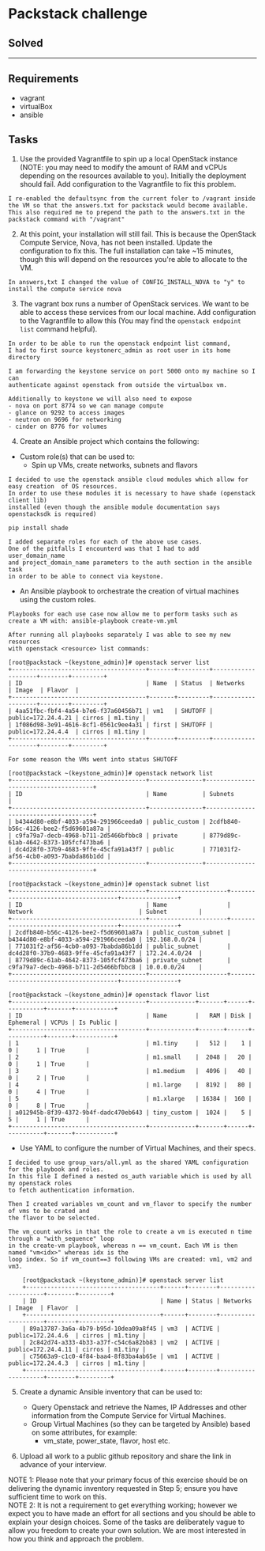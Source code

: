 # Packstack challenge

## Solved

---

## Requirements
*  vagrant
*  virtualBox
*  ansible

## Tasks
1) Use the provided Vagrantfile to spin up a local OpenStack instance (NOTE:
you may need to modify the amount of RAM and vCPUs depending on the resources
available to you). Initially the deployment should fail. Add configuration to the Vagrantfile to fix this problem.

```
I re-enabled the defaultsync from the current foler to /vagrant inside the VM so that the answers.txt for packstack would become available.
This also required me to prepend the path to the answers.txt in the packstack command with "/vagrant"
```

2) At this point, your installation will still fail. This is because the
OpenStack Compute Service, Nova, has not been installed. Update the configuration to fix this. The full installation can take ~15 minutes, though this will depend on the resources you're able to allocate to the VM.

```
In answers,txt I changed the value of CONFIG_INSTALL_NOVA to "y" to install the compute service nova
```

3) The vagrant box runs a number of OpenStack services. We want to be able to
access these services from our local machine. Add configuration to the
Vagrantfile to allow this (You may find the `openstack endpoint list` command
helpful).

```
In order to be able to run the openstack endpoint list command, 
I had to first source keystonerc_admin as root user in its home directory

I am forwarding the keystone service on port 5000 onto my machine so I can
authenticate against openstack from outside the virtualbox vm.

Additionally to keystone we will also need to expose 
- nova on port 8774 so we can manage compute
- glance on 9292 to access images
- neutron on 9696 for networking
- cinder on 8776 for volumes
```

4) Create an Ansible project which contains the following:
  * Custom role(s) that can be used to:
    * Spin up VMs, create networks, subnets and flavors

```
I decided to use the openstack ansible cloud modules which allow for easy creation  of OS resources. 
In order to use these modules it is necessary to have shade (openstack client lib) 
installed (even though the ansible module documentation says openstacksdk is required)

pip install shade 

I added separate roles for each of the above use cases.
One of the pitfalls I encounterd was that I had to add user_domain_name
and project_domain_name parameters to the auth section in the ansible task
in order to be able to connect via keystone.
```

  * An Ansible playbook to orchestrate the creation of virtual machines using the custom roles.

```
Playbooks for each use case now allow me to perform tasks such as
create a VM with: ansible-playbook create-vm.yml

After running all playbooks separately I was able to see my new resources
with openstack <resource> list commands:

[root@packstack ~(keystone_admin)]# openstack server list                                         
+--------------------------------------+-------+---------+--------------------+--------+---------+
| ID                                   | Name  | Status  | Networks           | Image  | Flavor  |
+--------------------------------------+-------+---------+--------------------+--------+---------+
| 4aa51fbc-fbf4-4a54-b7e6-f37a60456b71 | vm1   | SHUTOFF | public=172.24.4.21 | cirros | m1.tiny |
| 1f086d98-3e91-4616-8cf1-0561c9ee4a31 | first | SHUTOFF | public=172.24.4.4  | cirros | m1.tiny |
+--------------------------------------+-------+---------+--------------------+--------+---------+

For some reason the VMs went into status SHUTOFF

[root@packstack ~(keystone_admin)]# openstack network list                                     
+--------------------------------------+---------------+--------------------------------------+
| ID                                   | Name          | Subnets                              |
+--------------------------------------+---------------+--------------------------------------+
| b4344d80-e8bf-4033-a594-291966ceeda0 | public_custom | 2cdfb840-b56c-4126-bee2-f5d69601a87a |
| c9fa79a7-decb-4968-b711-2d5466bfbbc8 | private       | 8779d89c-61ab-4642-8373-105fcf473ba6 |
| dc4d28f0-37b9-4683-9ffe-45cfa91a43f7 | public        | 771031f2-af56-4cb0-a093-7babda86b1dd |
+--------------------------------------+---------------+--------------------------------------+

[root@packstack ~(keystone_admin)]# openstack subnet list                                            
+--------------------------------------+----------------------+--------------------------------------+----------------+
| ID                                   | Name                 | Network                              | Subnet         |
+--------------------------------------+----------------------+--------------------------------------+----------------+                 
| 2cdfb840-b56c-4126-bee2-f5d69601a87a | public_custom_subnet | b4344d80-e8bf-4033-a594-291966ceeda0 | 192.168.0.0/24 |                 
| 771031f2-af56-4cb0-a093-7babda86b1dd | public_subnet        | dc4d28f0-37b9-4683-9ffe-45cfa91a43f7 | 172.24.4.0/24  |                 
| 8779d89c-61ab-4642-8373-105fcf473ba6 | private_subnet       | c9fa79a7-decb-4968-b711-2d5466bfbbc8 | 10.0.0.0/24    |
+--------------------------------------+----------------------+--------------------------------------+----------------+                

[root@packstack ~(keystone_admin)]# openstack flavor list                                            
+--------------------------------------+-------------+-------+------+-----------+-------+-----------+
| ID                                   | Name        |   RAM | Disk | Ephemeral | VCPUs | Is Public |
+--------------------------------------+-------------+-------+------+-----------+-------+-----------+
| 1                                    | m1.tiny     |   512 |    1 |         0 |     1 | True      |
| 2                                    | m1.small    |  2048 |   20 |         0 |     1 | True      |
| 3                                    | m1.medium   |  4096 |   40 |         0 |     2 | True      |
| 4                                    | m1.large    |  8192 |   80 |         0 |     4 | True      |
| 5                                    | m1.xlarge   | 16384 |  160 |         0 |     8 | True      |
| a012945b-8f39-4372-9b4f-dadc470eb643 | tiny_custom |  1024 |    5 |         5 |     1 | True      |
+--------------------------------------+-------------+-------+------+-----------+-------+-----------+
```

  * Use YAML to configure the number of Virtual Machines, and their specs.

``` 
I decided to use group_vars/all.yml as the shared YAML configuration for the playbook and roles.
In this file I defined a nested os_auth variable which is used by all my openstack roles
to fetch authentication information.

Then I created variables vm_count and vm_flavor to specify the number of vms to be crated and 
the flavor to be selected.  

The vm_count works in that the role to create a vm is executed n time through a "with_sequence" loop
in the create-vm playbook, whereas n == vm_count. Each VM is then named "vm<idx>" whereas idx is the 
loop index. So if vm_count==3 following VMs are created: vm1, vm2 and vm3.

    [root@packstack ~(keystone_admin)]# openstack server list                                        
    +--------------------------------------+------+--------+--------------------+--------+---------+ 
    | ID                                   | Name | Status | Networks           | Image  | Flavor  | 
    +--------------------------------------+------+--------+--------------------+--------+---------+ 
    | 89a13787-3a6a-4b79-b95d-10dea09a8f45 | vm3  | ACTIVE | public=172.24.4.6  | cirros | m1.tiny | 
    | 2c842d74-a333-4b33-a37f-c54c6a82bb83 | vm2  | ACTIVE | public=172.24.4.11 | cirros | m1.tiny | 
    | c75663a9-c1c0-4f84-baa4-8f83ba4ab65e | vm1  | ACTIVE | public=172.24.4.3  | cirros | m1.tiny | 
    +--------------------------------------+------+--------+--------------------+--------+---------+ 
```

5) Create a dynamic Ansible inventory that can be used to:
    * Query Openstack and retrieve the Names, IP Addresses and other information from the Compute Service for Virtual Machines.
    * Group Virtual Machines (so they can be targeted by Ansible) based on some attributes, for example:
      * vm_state, power_state, flavor, host etc.


6) Upload all work to a public github repository and share the link in advance of your interview.

NOTE 1: Please note that your primary focus of this exercise should be on delivering the dynamic inventory requested in Step 5; ensure you have sufficient time to work on this.  
NOTE 2: It is not a requirement to get everything working; however we expect you to have made an effort for all sections and you should be able to explain your design choices. Some of the tasks are deliberately vague to allow you freedom to create your own solution. We are most interested in how you think and approach the problem.
